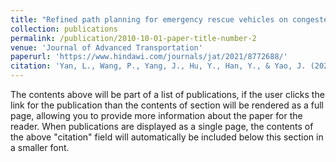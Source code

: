 ```yaml
---
title: "Refined path planning for emergency rescue vehicles on congested urban arterial roads via reinforcement learning approach"
collection: publications
permalink: /publication/2010-10-01-paper-title-number-2
venue: 'Journal of Advanced Transportation'
paperurl: 'https://www.hindawi.com/journals/jat/2021/8772688/'
citation: 'Yan, L., Wang, P., Yang, J., Hu, Y., Han, Y., & Yao, J. (2021). Refined path planning for emergency rescue vehicles on congested urban arterial roads via reinforcement learning approach. Journal of Advanced Transportation, 2021, 1-12.'
---
```


The contents above will be part of a list of publications, if the user clicks the link for the publication than the contents of section will be rendered as a full page, allowing you to provide more information about the paper for the reader. When publications are displayed as a single page, the contents of the above "citation" field will automatically be included below this section in a smaller font.
